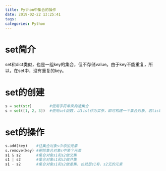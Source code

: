 ```yaml
---
title: Python中集合的操作
date: 2019-02-22 13:25:41
tags:
categories: Python
---
```


# set简介

set和dict类似，也是一组key的集合，但不存储value。由于key不能重复，所以，在set中，没有重复的key。

# set的创建

```python
s = set(str)        #使用字符串来构造集合
s = set([1, 2, 3])  #使用set函数，以list作为实参，即可构建一个集合对象。若list中有重复对象，会自动过滤掉
```

# set的操作

```python
s.add(key)    #往集合对象s中添加元素
s.remove(key) #删除集合对象s中某个元素
s1 & s2       #集合对象s1和s2做交集
s1 | s2       #集合对象s1和s2做并集
s1 - s2       #集合对象s1和s2做差集，也就是s1有，s2无的元素
```

